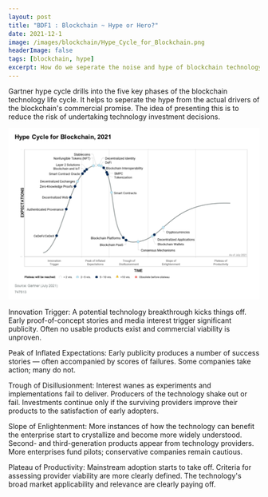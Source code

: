 ```yaml
---
layout: post
title: "BDF1 : Blockchain ~ Hype or Hero?"
date: 2021-12-1
image: /images/blockchain/Hype_Cycle_for_Blockchain.png
headerImage: false
tags: [blockchain, hype] 
excerpt: How do we seperate the noise and hype of blockchain technology from its true commercial promise?
---
```


Gartner hype cycle drills into the five key phases of the blockchain technology life cycle. It helps to seperate the hype from the actual drivers of the blockchain's commercial promise. The idea of presenting this is to reduce the risk of undertaking technology investment decisions.


<img src="/images/blockchain/Hype_Cycle_for_Blockchain.png" class="inline"/><br>

Innovation Trigger: A potential technology breakthrough kicks things off. Early proof-of-concept stories and media interest trigger significant publicity. Often no usable products exist and commercial viability is unproven.

Peak of Inflated Expectations: Early publicity produces a number of success stories — often accompanied by scores of failures. Some companies take action; many do not.

Trough of Disillusionment: Interest wanes as experiments and implementations fail to deliver. Producers of the technology shake out or fail. Investments continue only if the surviving providers improve their products to the satisfaction of early adopters.

Slope of Enlightenment: More instances of how the technology can benefit the enterprise start to crystallize and become more widely understood. Second- and third-generation products appear from technology providers. More enterprises fund pilots; conservative companies remain cautious.

Plateau of Productivity: Mainstream adoption starts to take off. Criteria for assessing provider viability are more clearly defined. The technology's broad market applicability and relevance are clearly paying off.

